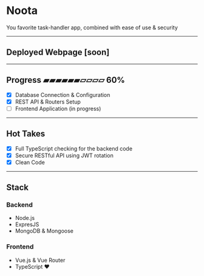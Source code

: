 # Noota

You favorite task-handler app, combined with ease of use & security

---

## Deployed Webpage [soon]

---

## Progress ▰▰▰▰▰▰▱▱▱▱ 60%

- [x] Database Connection & Configuration
- [x] REST API & Routers Setup
- [ ] Frontend Application (in progress)

---

## Hot Takes

- [x] Full TypeScript checking for the backend code
- [x] Secure RESTful API using JWT rotation
- [x] Clean Code

---

## Stack

### Backend

- Node.js
- ExpresJS
- MongoDB & Mongoose

### Frontend

- Vue.js & Vue Router
- TypeScript ❤️
